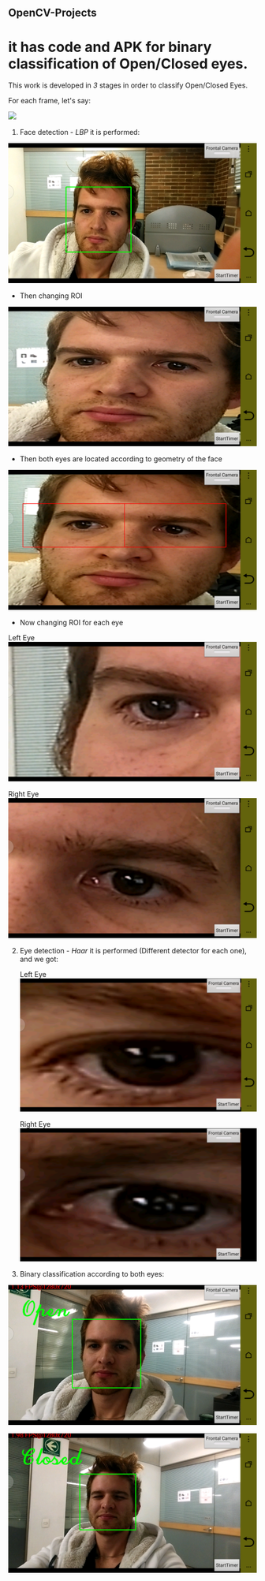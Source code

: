 ## OpenCV-Projects 
# it has code and APK for binary classification of Open/Closed eyes.

This work is developed in *3* stages in order to classify Open/Closed Eyes.

For each frame, let's say:

![](ScreeShots/org.png)

1. Face detection - *LBP* it is performed:

![](ScreenShots/face.png)

- Then changing ROI

![](ScreenShots/face_cropped.png)

- Then both eyes are located according to geometry of the face

![](ScreenShots/Eyes_Geometry.png)


- Now changing ROI for each eye

Left Eye
![](ScreenShots/Left_Eye.png)

Right Eye
![](ScreenShots/Right_Eye.png)

2. Eye detection - *Haar* it is performed (Different detector for each one), and we got:

    Left Eye
![](ScreenShots/Left_Eye_Haar.png)

    Right Eye
![](ScreenShots/Right_Eye_Haar.png)

3. Binary classification according to both eyes:

![](ScreenShots/open.png)

![](ScreenShots/closed.png)
